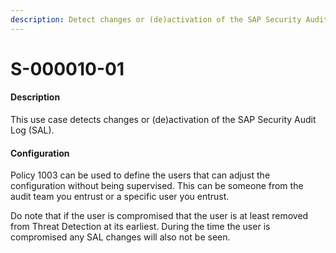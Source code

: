 ```yaml
---
description: Detect changes or (de)activation of the SAP Security Audit Log
---
```


# S-000010-01

#### Description

This use case detects changes or (de)activation of the SAP Security Audit Log (SAL).

#### Configuration

Policy 1003 can be used to define the users that can adjust the configuration without being supervised. This can be someone from the audit team you entrust or a specific user you entrust.

Do note that if the user is compromised that the user is at least removed from Threat Detection at its earliest. During the time the user is compromised any SAL changes will also not be seen.
